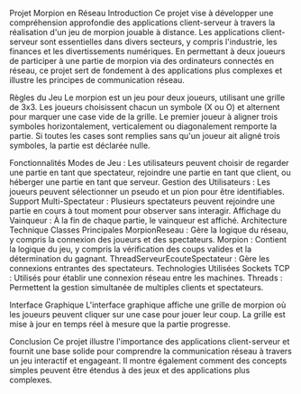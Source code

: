 Projet Morpion en Réseau
Introduction
Ce projet vise à développer une compréhension approfondie des applications client-serveur à travers la réalisation d'un jeu de morpion jouable à distance. Les applications client-serveur sont essentielles dans divers secteurs, y compris l'industrie, les finances et les divertissements numériques. En permettant à deux joueurs de participer à une partie de morpion via des ordinateurs connectés en réseau, ce projet sert de fondement à des applications plus complexes et illustre les principes de communication réseau.

Règles du Jeu
Le morpion est un jeu pour deux joueurs, utilisant une grille de 3x3. Les joueurs choisissent chacun un symbole (X ou O) et alternent pour marquer une case vide de la grille. Le premier joueur à aligner trois symboles horizontalement, verticalement ou diagonalement remporte la partie. Si toutes les cases sont remplies sans qu'un joueur ait aligné trois symboles, la partie est déclarée nulle.

Fonctionnalités
Modes de Jeu : Les utilisateurs peuvent choisir de regarder une partie en tant que spectateur, rejoindre une partie en tant que client, ou héberger une partie en tant que serveur.
Gestion des Utilisateurs : Les joueurs peuvent sélectionner un pseudo et un pion pour être identifiables.
Support Multi-Spectateur : Plusieurs spectateurs peuvent rejoindre une partie en cours à tout moment pour observer sans interagir.
Affichage du Vainqueur : À la fin de chaque partie, le vainqueur est affiché.
Architecture Technique
Classes Principales
MorpionReseau : Gère la logique du réseau, y compris la connexion des joueurs et des spectateurs.
Morpion : Contient la logique du jeu, y compris la vérification des coups valides et la détermination du gagnant.
ThreadServeurEcouteSpectateur : Gère les connexions entrantes des spectateurs.
Technologies Utilisées
Sockets TCP : Utilisés pour établir une connexion réseau entre les machines.
Threads : Permettent la gestion simultanée de multiples clients et spectateurs.

Interface Graphique
L'interface graphique affiche une grille de morpion où les joueurs peuvent cliquer sur une case pour jouer leur coup. La grille est mise à jour en temps réel à mesure que la partie progresse.

Conclusion
Ce projet illustre l'importance des applications client-serveur et fournit une base solide pour comprendre la communication réseau à travers un jeu interactif et engageant. Il montre également comment des concepts simples peuvent être étendus à des jeux et des applications plus complexes.
